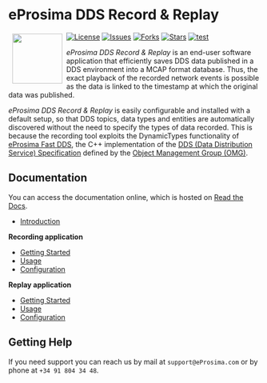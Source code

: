 # eProsima DDS Record & Replay

<a href="http://www.eprosima.com"><img src="https://encrypted-tbn3.gstatic.com/images?q=tbn:ANd9GcSd0PDlVz1U_7MgdTe0FRIWD0Jc9_YH-gGi0ZpLkr-qgCI6ZEoJZ5GBqQ" align="left" hspace="8" vspace="2" width="100" height="100" ></a>

[![License](https://img.shields.io/github/license/eProsima/DDS-Recorder.svg)](https://opensource.org/licenses/Apache-2.0)
[![Issues](https://img.shields.io/github/issues/eProsima/DDS-Recorder.svg)](https://github.com/eProsima/DDS-Recorder/issues)
[![Forks](https://img.shields.io/github/forks/eProsima/DDS-Recorder.svg)](https://github.com/eProsima/DDS-Recorder/network/members)
[![Stars](https://img.shields.io/github/stars/eProsima/DDS-Recorder.svg)](https://github.com/eProsima/DDS-Recorder/stargazers)
[![test](https://github.com/eProsima/DDS-Recorder/actions/workflows/test.yml/badge.svg)](https://github.com/eProsima/DDS-Recorder/actions/workflows/test.yml)

*eProsima DDS Record & Replay* is an end-user software application that efficiently saves DDS data published in a DDS environment into a MCAP format database.
Thus, the exact playback of the recorded network events is possible as the data is linked to the timestamp at which the original data was published.

*eProsima DDS Record & Replay* is easily configurable and installed with a default setup, so that DDS topics, data types and entities are automatically discovered without the need to specify the types of data recorded.
This is because the recording tool exploits the DynamicTypes functionality of [eProsima Fast DDS](https://fast-dds.docs.eprosima.com), the C++ implementation of the [DDS (Data Distribution Service) Specification](https://www.omg.org/spec/DDS/About-DDS/) defined by the [Object Management Group (OMG)](https://www.omg.org/).


## Documentation

You can access the documentation online, which is hosted on [Read the Docs](https://dds-recorder.readthedocs.io/).

* [Introduction](https://dds-recorder.readthedocs.io/en/latest/)

**Recording application**

* [Getting Started](https://dds-recorder.readthedocs.io/en/latest/rst/recording/getting_started/getting_started.html)
* [Usage](https://dds-recorder.readthedocs.io/en/latest/rst/recording/usage/usage.html)
* [Configuration](https://dds-recorder.readthedocs.io/en/latest/rst/recording/usage/configuration.html)

**Replay application**

* [Getting Started](https://dds-recorder.readthedocs.io/en/latest/rst/replaying/getting_started/getting_started.html)
* [Usage](https://dds-recorder.readthedocs.io/en/latest/rst/replaying/usage/usage.html)
* [Configuration](https://dds-recorder.readthedocs.io/en/latest/rst/replaying/usage/configuration.html)

## Getting Help

If you need support you can reach us by mail at `support@eProsima.com` or by phone at `+34 91 804 34 48`.
